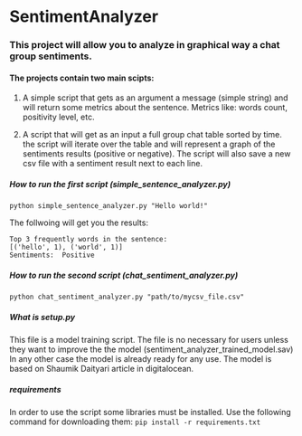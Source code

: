 # SentimentAnalyzer

### This project will allow you to analyze in graphical way a chat group sentiments.
#### The projects contain two main scipts:

1. A simple script that gets as an argument a message (simple string) and will return some metrics about the sentence.
   Metrics like: words count, positivity level, etc.
   
2. A script that will get as an input a full group chat table sorted by time. the script will iterate over the table and will represent a graph of the sentiments results (positive or negative). The script will also save a new csv file with a sentiment result next to each line.


##### How to run the first script (simple_sentence_analyzer.py)

```python simple_sentence_analyzer.py "Hello world!"```

The follwoing will get you the results:

```
Top 3 frequently words in the sentence:
[('hello', 1), ('world', 1)]
Sentiments:  Positive
```

##### How to run the second script (chat_sentiment_analyzer.py)

``` python chat_sentiment_analyzer.py "path/to/mycsv_file.csv" ```

##### What is setup.py

This file is a model training script.
The file is no necessary for users unless they want to improve the the model (sentiment_analyzer_trained_model.sav)
In any other case the model is already ready for any use.
The model is based on Shaumik Daityari article in digitalocean.

##### requirements

In order to use the script some libraries must be installed.
Use the following command for downloading them:
```pip install -r requirements.txt```


